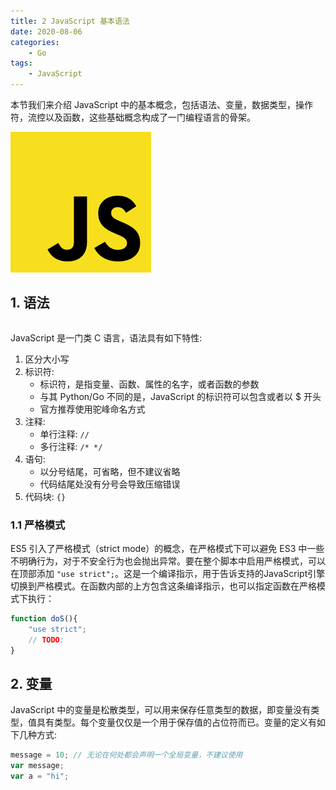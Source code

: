 ```yaml
---
title: 2 JavaScript 基本语法
date: 2020-08-06
categories:
    - Go
tags:
	- JavaScript
---
```

本节我们来介绍 JavaScript 中的基本概念，包括语法、变量，数据类型，操作符，流控以及函数，这些基础概念构成了一门编程语言的骨架。
<!-- more -->

![JavaScript](/images/JavaScript/JavaScript.png)

## 1. 语法

```js

```

JavaScript 是一门类 C 语言，语法具有如下特性:
1. 区分大小写
2. 标识符: 
	- 标识符，是指变量、函数、属性的名字，或者函数的参数
	- 与其 Python/Go 不同的是，JavaScript 的标识符可以包含或者以 $ 开头
	- 官方推荐使用驼峰命名方式
3. 注释:
	- 单行注释: `//`
	- 多行注释: `/* */`
4. 语句: 
	- 以分号结尾，可省略，但不建议省略
	- 代码结尾处没有分号会导致压缩错误
5. 代码块: `{}`

### 1.1 严格模式
ES5 引入了严格模式（strict mode）的概念，在严格模式下可以避免 ES3 中一些不明确行为，对于不安全行为也会抛出异常。要在整个脚本中启用严格模式，可以在顶部添加 `"use strict";`。这是一个编译指示，用于告诉支持的JavaScript引擎切换到严格模式。在函数内部的上方包含这条编译指示，也可以指定函数在严格模式下执行：

```js
function doS(){
	"use strict";
	// TODO:
}
```

## 2. 变量
JavaScript 中的变量是松散类型，可以用来保存任意类型的数据，即变量没有类型，值具有类型。每个变量仅仅是一个用于保存值的占位符而已。变量的定义有如下几种方式:

```js
message = 10; // 无论在何处都会声明一个全局变量，不建议使用
var message;  
var a = "hi";

```
